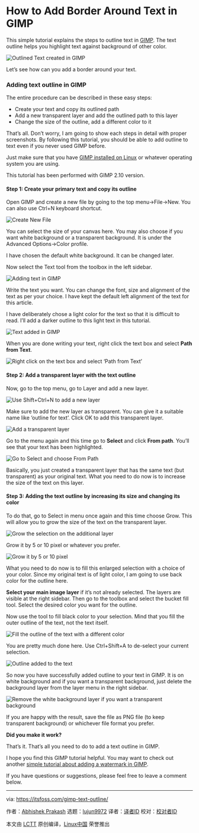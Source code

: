 [#]: collector: (lujun9972)
[#]: translator: ( )
[#]: reviewer: ( )
[#]: publisher: ( )
[#]: url: ( )
[#]: subject: (How to Add Border Around Text in GIMP)
[#]: via: (https://itsfoss.com/gimp-text-outline/)
[#]: author: (Abhishek Prakash https://itsfoss.com/author/abhishek/)

How to Add Border Around Text in GIMP
======

This simple tutorial explains the steps to outline text in [GIMP][1]. The text outline helps you highlight text against background of other color.

![Outlined Text created in GIMP][2]

Let’s see how can you add a border around your text.

### Adding text outline in GIMP

The entire procedure can be described in these easy steps:

  * Create your text and copy its outlined path
  * Add a new transparent layer and add the outlined path to this layer
  * Change the size of the outline, add a different color to it



That’s all. Don’t worry, I am going to show each steps in detail with proper screenshots. By following this tutorial, you should be able to add outline to text even if you never used GIMP before.

Just make sure that you have [GIMP installed on Linux][3] or whatever operating system you are using.

This tutorial has been performed with GIMP 2.10 version.

#### Step 1: Create your primary text and copy its outline

Open GIMP and create a new file by going to the top menu-&gt;File-&gt;New. You can also use Ctrl+N keyboard shortcut.

![Create New File][4]

You can select the size of your canvas here. You may also choose if you want white background or a transparent background. It is under the Advanced Options-&gt;Color profile.

I have chosen the default white background. It can be changed later.

Now select the Text tool from the toolbox in the left sidebar.

![Adding text in GIMP][5]

Write the text you want. You can change the font, size and alignment of the text as per your choice. I have kept the default left alignment of the text for this article.

I have deliberately chose a light color for the text so that it is difficult to read. I’ll add a darker outline to this light text in this tutorial.

![Text added in GIMP][6]

When you are done writing your text, right click the text box and select **Path from Text**.

![Right click on the text box and select ‘Path from Text’][7]

#### Step 2: Add a transparent layer with the text outline

Now, go to the top menu, go to Layer and add a new layer.

![Use Shift+Ctrl+N to add a new layer][8]

Make sure to add the new layer as transparent. You can give it a suitable name like ‘outline for text’. Click OK to add this transparent layer.

![Add a transparent layer][9]

Go to the menu again and this time go to **Select** and click **From path**. You’ll see that your text has been highlighted.

![Go to Select and choose From Path][10]

Basically, you just created a transparent layer that has the same text (but transparent) as your original text. What you need to do now is to increase the size of the text on this layer.

#### Step 3: Adding the text outline by increasing its size and changing its color

To do that, go to Select in menu once again and this time choose Grow. This will allow you to grow the size of the text on the transparent layer.

![Grow the selection on the additional layer][11]

Grow it by 5 or 10 pixel or whatever you prefer.

![Grow it by 5 or 10 pixel][12]

What you need to do now is to fill this enlarged selection with a choice of your color. Since my original text is of light color, I am going to use back color for the outline here.

**Select your main image layer** if it’s not already selected. The layers are visible at the right sidebar. Then go to the toolbox and select the bucket fill tool. Select the desired color you want for the outline.

Now use the tool to fill black color to your selection. Mind that you fill the outer outline of the text, not the text itself.

![Fill the outline of the text with a different color][13]

You are pretty much done here. Use Ctrl+Shift+A to de-select your current selection.

![Outline added to the text][14]

So now you have successfully added outline to your text in GIMP. It is on white background and if you want a transparent background, just delete the background layer from the layer menu in the right sidebar.

![Remove the white background layer if you want a transparent background][15]

If you are happy with the result, save the file as PNG file (to keep transparent background) or whichever file format you prefer.

**Did you make it work?**

That’s it. That’s all you need to do to add a text outline in GIMP.

I hope you find this GIMP tutorial helpful. You may want to check out another [simple tutorial about adding a watermark in GIMP][16].

If you have questions or suggestions, please feel free to leave a comment below.

--------------------------------------------------------------------------------

via: https://itsfoss.com/gimp-text-outline/

作者：[Abhishek Prakash][a]
选题：[lujun9972][b]
译者：[译者ID](https://github.com/译者ID)
校对：[校对者ID](https://github.com/校对者ID)

本文由 [LCTT](https://github.com/LCTT/TranslateProject) 原创编译，[Linux中国](https://linux.cn/) 荣誉推出

[a]: https://itsfoss.com/author/abhishek/
[b]: https://github.com/lujun9972
[1]: https://www.gimp.org/
[2]: https://i1.wp.com/itsfoss.com/wp-content/uploads/2019/12/outlined_text_GIMP.png?ssl=1
[3]: https://itsfoss.com/gimp-2-10-release/
[4]: https://i2.wp.com/itsfoss.com/wp-content/uploads/2019/12/create_outline_text_gimp_1.jpeg?ssl=1
[5]: https://i0.wp.com/itsfoss.com/wp-content/uploads/2019/12/outline_text_gimp_2.jpg?ssl=1
[6]: https://i0.wp.com/itsfoss.com/wp-content/uploads/2019/12/outline_text_gimp-3.jpg?ssl=1
[7]: https://i0.wp.com/itsfoss.com/wp-content/uploads/2019/12/outline_text_gimp_4.jpg?ssl=1
[8]: https://i1.wp.com/itsfoss.com/wp-content/uploads/2019/12/outline_text_gimp_5.jpg?ssl=1
[9]: https://i0.wp.com/itsfoss.com/wp-content/uploads/2019/12/outline_text_gimp_6.jpg?ssl=1
[10]: https://i1.wp.com/itsfoss.com/wp-content/uploads/2019/12/outline_text_gimp_7.jpg?ssl=1
[11]: https://i1.wp.com/itsfoss.com/wp-content/uploads/2019/12/outline_text_gimp_8.jpg?ssl=1
[12]: https://i1.wp.com/itsfoss.com/wp-content/uploads/2019/12/outline_text_gimp_9.jpg?ssl=1
[13]: https://i2.wp.com/itsfoss.com/wp-content/uploads/2019/12/outline_text_gimp_10.jpg?ssl=1
[14]: https://i0.wp.com/itsfoss.com/wp-content/uploads/2019/12/outline_text_gimp_11.jpg?ssl=1
[15]: https://i0.wp.com/itsfoss.com/wp-content/uploads/2019/12/outline_text_gimp_12.jpg?ssl=1
[16]: https://itsfoss.com/add-watermark-gimp-linux/
